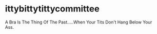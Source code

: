 # ittybittytittycommittee
A Bra Is The Thing Of The Past.....When Your Tits Don't Hang Below Your Ass.
